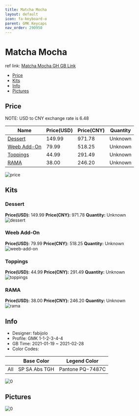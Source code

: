 ```yaml
---
title: Matcha Mocha 
layout: default
icon: fa-keyboard-o
parent: GMK Keycaps
nav_order: 290950
---
```


# Matcha Mocha 

ref link: [Matcha Mocha GH GB Link](https://geekhack.org/index.php?topic=110726.0)

* [Price](#price)
* [Kits](#kits)
* [Info](#info)
* [Pictures](#pictures)

## Price

NOTE: USD to CNY exchange rate is 6.48

| Name          | Price(USD)   |  Price(CNY) | Quantity |
| ------------- | ------------ |  ---------- | -------- |
|[Dessert](#dessert)|149.99|971.78|Unknown|
|[Weeb Add-On](#weeb-add-on)|79.99|518.25|Unknown|
|[Toppings](#toppings)|44.99|291.49|Unknown|
|[RAMA](#rama)|38.00|246.20|Unknown|

<img src="{{ 'assets/images/gmk-keycaps/Matcha-Mocha/price.jpg' | relative_url }}" alt="price" class="image featured">

## Kits
### Dessert  
**Price(USD):** 149.99	**Price(CNY):** 971.78	**Quantity:** Unknown  
<img src="{{ 'assets/images/gmk-keycaps/Matcha-Mocha/kits_pics/dessert.jpg' | relative_url }}" alt="dessert" class="image featured">

### Weeb Add-On  
**Price(USD):** 79.99	**Price(CNY):** 518.25	**Quantity:** Unknown  
<img src="{{ 'assets/images/gmk-keycaps/Matcha-Mocha/kits_pics/weeb-add-on.jpg' | relative_url }}" alt="weeb-add-on" class="image featured">

### Toppings  
**Price(USD):** 44.99	**Price(CNY):** 291.49	**Quantity:** Unknown  
<img src="{{ 'assets/images/gmk-keycaps/Matcha-Mocha/kits_pics/toppings.jpg' | relative_url }}" alt="toppings" class="image featured">

### RAMA  
**Price(USD):** 38.00	**Price(CNY):** 246.20	**Quantity:** Unknown  
<img src="{{ 'assets/images/gmk-keycaps/Matcha-Mocha/kits_pics/rama.jpg' | relative_url }}" alt="rama" class="image featured">

## Info
* Designer: fabijolo  
* Profile: GMK 1-1-2-3-4-4  
* GB Time: 2021-01-19 ~ 2021-02-28  
* Color Codes:  

| |Base Color     | Legend Color
| :-------------: | :-------------: | :------------:
|All|SP SA Abs TGH|Pantone PQ-7487C

<img src="{{ 'assets/images/gmk-keycaps/Matcha-Mocha/0.jpg' | relative_url }}" alt="0" class="image featured">

## Pictures  
<img src="{{ 'assets/images/gmk-keycaps/Matcha-Mocha/rendering_pics/0.jpg' | relative_url }}" alt="0" class="image featured">
